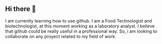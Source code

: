 ## Hi there 👋
I am currently learning how to use github. I am a Food Technologist and biotechnologist, at this moment working as a laboratory analyst. I believe that github could be really useful in a professional way. So, i am looking to collaborate on any proyect related to my field of work.
<!--
**SkyguyPG/SkyguyPG** is a ✨ _special_ ✨ repository because its `README.md` (this file) appears on your GitHub profile.

Here are some ideas to get you started:

- 🔭 I’m currently working on ...
- 🌱 I’m currently learning ...
- 👯 I’m looking to collaborate on ...
- 🤔 I’m looking for help with ...
- 💬 Ask me about ...
- 📫 How to reach me: ...
- 😄 Pronouns: ...
- ⚡ Fun fact: ...
-->
